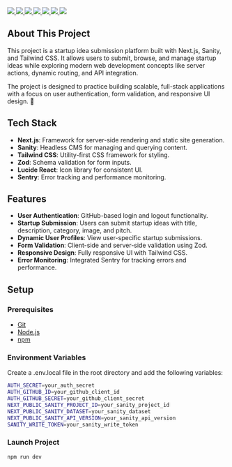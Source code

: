 
  <a href="#" target="_blank">
    <img src="https://img.shields.io/badge/Next.js-000000?style=for-the-badge&logo=nextdotjs&logoColor=white" />
  </a>
  <a href="#" target="_blank">
    <img src="https://img.shields.io/badge/React-20232A?style=for-the-badge&logo=react&logoColor=61DAFB" />
  </a>
  <a href="#" target="_blank">
    <img src="https://img.shields.io/badge/TypeScript-007ACC?style=for-the-badge&logo=typescript&logoColor=white" />
  </a>
  <a href="#" target="_blank">
    <img src="https://img.shields.io/badge/Tailwind_CSS-38B2AC?style=for-the-badge&logo=tailwind-css&logoColor=white" />
  </a>
  <a href="#" target="_blank">
    <img src="https://img.shields.io/badge/Sanity-F03E2F?style=for-the-badge&logo=sanity&logoColor=white" />
  </a>
  <a href="#" target="_blank">
    <img src="https://img.shields.io/badge/Zod-000000?style=for-the-badge&logo=zod&logoColor=3068B7" />
  </a>
  <a href="#" target="_blank">
    <img src="https://img.shields.io/badge/Sentry-black?style=for-the-badge&logo=Sentry&logoColor=#362D59" />
  </a>


## About This Project  
This project is a startup idea submission platform built with Next.js, Sanity, and Tailwind CSS. It allows users to submit, browse, and manage startup ideas while exploring modern web development concepts like server actions, dynamic routing, and API integration.  

The project is designed to practice building scalable, full-stack applications with a focus on user authentication, form validation, and responsive UI design. 🚀  

## Tech Stack  
- **Next.js**: Framework for server-side rendering and static site generation.  
- **Sanity**: Headless CMS for managing and querying content.  
- **Tailwind CSS**: Utility-first CSS framework for styling.  
- **Zod**: Schema validation for form inputs.  
- **Lucide React**: Icon library for consistent UI.  
- **Sentry**: Error tracking and performance monitoring.  

## Features  
- **User Authentication**: GitHub-based login and logout functionality.  
- **Startup Submission**: Users can submit startup ideas with title, description, category, image, and pitch.  
- **Dynamic User Profiles**: View user-specific startup submissions.  
- **Form Validation**: Client-side and server-side validation using Zod.  
- **Responsive Design**: Fully responsive UI with Tailwind CSS.  
- **Error Monitoring**: Integrated Sentry for tracking errors and performance.  

## Setup  

### Prerequisites  
- [Git](https://git-scm.com/)  
- [Node.js](https://nodejs.org/en)  
- [npm](https://www.npmjs.com/)  


### Environment Variables
Create a .env.local file in the root directory and add the following variables:

```sh
AUTH_SECRET=your_auth_secret
AUTH_GITHUB_ID=your_github_client_id
AUTH_GITHUB_SECRET=your_github_client_secret
NEXT_PUBLIC_SANITY_PROJECT_ID=your_sanity_project_id
NEXT_PUBLIC_SANITY_DATASET=your_sanity_dataset
NEXT_PUBLIC_SANITY_API_VERSION=your_sanity_api_version
SANITY_WRITE_TOKEN=your_sanity_write_token
```

### Launch Project

```sh
npm run dev
```
